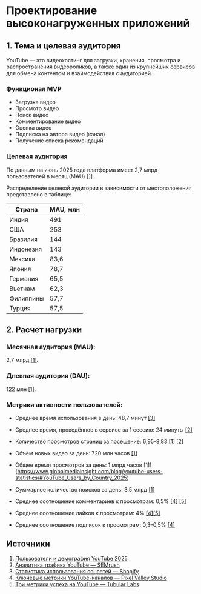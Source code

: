 # Проектирование высоконагруженных приложений

## 1. Тема и целевая аудитория
YouTube — это видеохостинг для загрузки, хранения, просмотра и распространения видеороликов, а также один из крупнейших сервисов для обмена контентом и взаимодействия с аудиторией.

### Функционал MVP

- Загрузка видео  
- Просмотр видео  
- Поиск видео  
- Комментирование видео  
- Оценка видео  
- Подписка на автора видео (канал)  
- Получение списка рекомендаций  

### Целевая аудитория

По данным на июнь 2025 года платформа имеет 2,7 млрд пользователей в месяц (MAU) [[1]](https://www.globalmediainsight.com/blog/youtube-users-statistics/#YouTube_Users_by_Country_2025).

Распределение целевой аудитории в зависимости от местоположения представлено в таблице:

| Страна    | MAU, млн                              |
| --------- | ------------------------------------- |
| Индия     | 491                                   |
| США       | 253                                   |
| Бразилия  | 144                                   |
| Индонезия | 143                                   |
| Мексика   | 83,6                                  |
| Япония    | 78,7                                  |
| Германия  | 65,5                                  |
| Вьетнам   | 62,3                                  |
| Филиппины | 57,7                                  |
| Турция    | 57,5                                  |

## 2. Расчет нагрузки

### Месячная аудитория (MAU): 
2,7 млрд [[1]](https://www.globalmediainsight.com/blog/youtube-users-statistics/#YouTube_Users_by_Country_2025).
### Дневная аудитория (DAU): 
122 млн [[1]](https://www.globalmediainsight.com/blog/youtube-users-statistics/#YouTube_Users_by_Country_2025).
### Метрики активности пользователей:
- Среднее время использования в день: 48,7 минут [[3]](https://www.shopify.com/blog/social-media-marketing-statistics)
- Среднее время, проведённое в сервисе за 1 сессию: 24 минуты [[2]](https://www.semrush.com/seo/26309235) 
- Количество просмотров страниц за посещение: 6,95-8,83 [[1]](https://www.globalmediainsight.com/blog/youtube-users-statistics/#YouTube_Users_by_Country_2025) [[2]](https://www.semrush.com/seo/26309235) 

- Объём новых видео за день: 720 млн часов  [[1]](https://www.globalmediainsight.com/blog/youtube-users-statistics/#YouTube_Users_by_Country_2025)
- Общее время просмотров за день: 1 млрд часов  [1]](https://www.globalmediainsight.com/blog/youtube-users-statistics/#YouTube_Users_by_Country_2025)
- Суммарное количество поисков за день: 3,5 млрд [[1]](https://www.globalmediainsight.com/blog/youtube-users-statistics/#YouTube_Users_by_Country_2025) 
- Среднее соотношение комментариев к просмотрам: 0,5%  [[4]](https://pixelvalleystudio.com/pmf-articles/4-key-youtube-channel-statistics-and-how-to-calculate-them) [[5]](https://tubularlabs.com/blog/3-metrics-youtube-success/)
- Среднее соотношение лайков к просмотрам: 4%  [[4]](https://pixelvalleystudio.com/pmf-articles/4-key-youtube-channel-statistics-and-how-to-calculate-them)[[5]](https://tubularlabs.com/blog/3-metrics-youtube-success/)
- Среднее соотношение подписок к просмотрам: 0,3–0,5% [[4]](https://pixelvalleystudio.com/pmf-articles/4-key-youtube-channel-statistics-and-how-to-calculate-them)


## Источники
1. [Пользователи и демография YouTube 2025](https://www.globalmediainsight.com/blog/youtube-users-statistics/#YouTube_Users_by_Country_2025)
2. [Аналитика трафика YouTube — SEMrush](https://www.semrush.com/seo/26309235)
3. [Статистика использования соцсетей — Shopify](https://www.shopify.com/blog/social-media-marketing-statistics)
4. [Ключевые метрики YouTube-каналов — Pixel Valley Studio](https://pixelvalleystudio.com/pmf-articles/4-key-youtube-channel-statistics-and-how-to-calculate-them)
5. [Три метрики успеха на YouTube — Tubular Labs](https://tubularlabs.com/blog/3-metrics-youtube-success/)

